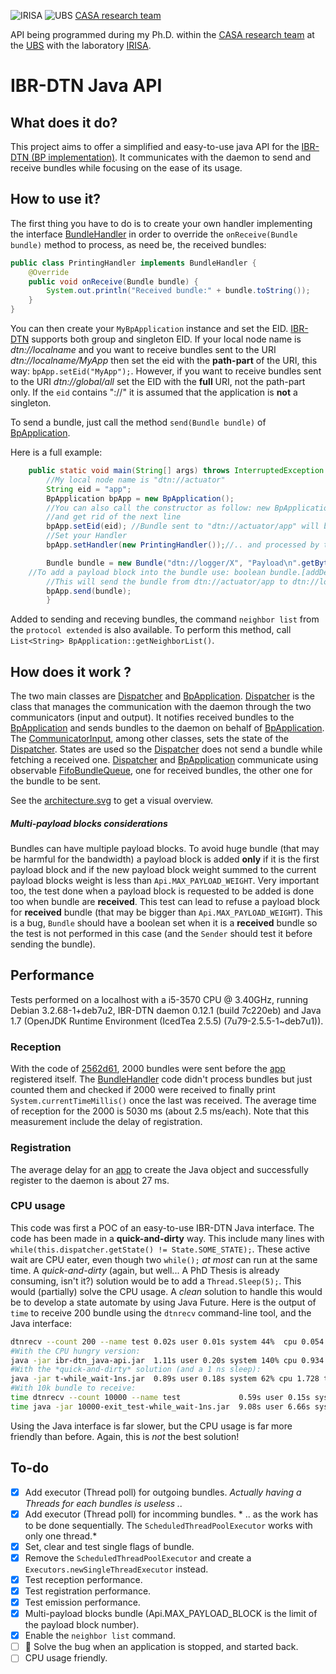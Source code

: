 ![IRISA](https://www.irisa.fr/sites/all/themes/irisa_theme/logo.png)
![UBS](http://www.univ-ubs.fr/images/logoUBS120x110px.jpg)
[CASA research team](http://www-casa.irisa.fr/)

API being programmed during my Ph.D. within the [CASA research team](http://www-casa.irisa.fr/) at the [UBS](http://www.univ-ubs.fr/) with the laboratory [IRISA](https://www.irisa.fr/).

IBR-DTN Java API
================

What does it do?
----------------
This project aims to offer a simplified and easy-to-use java API for the [IBR-DTN (BP implementation)](http://trac.ibr.cs.tu-bs.de/project-cm-2012-ibrdtn/). It communicates with the daemon to send and receive bundles while focusing on the ease of its usage.

How to use it?
--------------
The first thing you have to do is to create your own handler implementing the interface [BundleHandler](src/org/ibrdtnapi/BundleHandler.java) in order to override the `onReceive(Bundle bundle)` method to process, as need be, the received bundles:
```java
public class PrintingHandler implements BundleHandler {
	@Override
	public void onReceive(Bundle bundle) {
		System.out.println("Received bundle:" + bundle.toString());
	}
}
```
You can then create your `MyBpApplication` instance and set the EID. [IBR-DTN](http://trac.ibr.cs.tu-bs.de/project-cm-2012-ibrdtn/) supports both group and singleton EID. If your local node name is *dtn://localname* and you want to receive bundles sent to the URI *dtn://localname/MyApp* then set the eid with the **path-part** of the URI, this way: `bpApp.setEid("MyApp");`. However, if you want to receive bundles sent to the URI *dtn://global/all* set the EID with the **full** URI, not the path-part only. If the `eid` contains "://" it is assumed that the application is **not** a singleton.

To send a bundle, just call the method `send(Bundle bundle)` of [BpApplication](src/org/ibrdtnapi/BpApplication.java).

Here is a full example:
```java
    public static void main(String[] args) throws InterruptedException {
        //My local node name is "dtn://actuator"
        String eid = "app";
        BpApplication bpApp = new BpApplication();
        //You can also call the constructor as follow: new BpApplication(eid);
        //and get rid of the next line  
        bpApp.setEid(eid); //Bundle sent to "dtn://actuator/app" will be received..
        //Set your Handler
        bpApp.setHandler(new PrintingHandler());//.. and processed by this handler.

        Bundle bundle = new Bundle("dtn://logger/X", "Payload\n".getBytes());
	//To add a payload block into the bundle use: boolean bundle.[addDecoded(byte[] data)|addEncoded(String data)]
        //This will send the bundle from dtn://actuator/app to dtn://logger/X, with the payload "Payload\n".
        bpApp.send(bundle);
        }
```

Added to sending and receving bundles, the command `neighbor list` from the `protocol extended` is also available. To perform this method, call `List<String> BpApplication::getNeighborList()`.

How does it work ?
------------------
The two main classes are [Dispatcher](src/org/ibrdtnapi/dispatcher/Dispatcher.java) and [BpApplication](src/org/ibrdtnapi/BpApplication.java). [Dispatcher](src/org/ibrdtnapi/dispatcher/Dispatcher.java) is the class that manages the communication with the daemon through the two communicators (input and output). It notifies received bundles to the [BpApplication](src/org/ibrdtnapi/BpApplication.java) and sends bundles to the daemon on behalf of [BpApplication](src/org/ibrdtnapi/BpApplication.java). The [CommunicatorInput](src/org/ibrdtnapi/dispatcher/CommunicatorInput.java), among other classes, sets the state of the [Dispatcher](src/org/ibrdtnapi/dispatcher/Dispatcher.java). States are used so the [Dispatcher](src/org/ibrdtnapi/dispatcher/Dispatcher.java) does not send a bundle while fetching a received one.
[Dispatcher](src/org/ibrdtnapi/dispatcher/Dispatcher.java) and [BpApplication](src/org/ibrdtnapi/BpApplication.java) communicate using observable [FifoBundleQueue](src/org/ibrdtnapi/entities/FifoBundleQueue.java), one for received bundles, the other one for the bundle to be sent.

See the [architecture.svg](imgs/architecture.svg) to get a visual overview.

##### Multi-payload blocks considerations
Bundles can have multiple payload blocks. To avoid huge bundle (that may be harmful for the bandwidth) a payload block is added **only** if it is the first payload block and if the new payload block weight summed to the current payload blocks weight is less than `Api.MAX_PAYLOAD_WEIGHT`.
Very important too, the test done when a payload block is requested to be added is done too when bundle are **received**. This test can lead to refuse a payload block for **received** bundle (that may be bigger than `Api.MAX_PAYLOAD_WEIGHT`). This is a bug, `Bundle` should have a boolean set when it is a **received** bundle so the test is not performed in this case (and the `Sender` should test it before sending the bundle).

Performance
-----------
Tests performed on a localhost with a i5-3570 CPU @ 3.40GHz, running Debian 3.2.68-1+deb7u2, IBR-DTN daemon 0.12.1 (build 7c220eb) and Java 1.7 (OpenJDK Runtime Environment (IcedTea 2.5.5) (7u79-2.5.5-1~deb7u1)).
### Reception
With the code of [2562d61](https://github.com/auzias/ibrdtn-api/commit/2562d61bb35ae34c9f2d0cf1444ef93f69be1f20), 2000 bundles were sent before the  [app](src/org/ibrdtnapi/BpApplication.java) registered itself. The [BundleHandler](src/org/ibrdtnapi/BundleHandler.java) code didn't process bundles but just counted them and checked if 2000 were received to finally print `System.currentTimeMillis()` once the last was received.
The average time of reception for the 2000 is 5030 ms (about  2.5 ms/each).
Note that this measurement include the delay of registration.
### Registration
The average delay for an [app](src/org/ibrdtnapi/BpApplication.java) to create the Java object and successfully register to the daemon is about 27 ms.
### CPU usage
This code was first a POC of an easy-to-use IBR-DTN Java interface. The code has been made in a **quick-and-dirty** way. This include many lines with `while(this.dispatcher.getState() != State.SOME_STATE);`. These active wait are CPU eater, even though two `while();` _at most_ can run at the same time.
A *quick-and-dirty* (again, but well... A PhD Thesis is already consuming, isn't it?) solution would be to add a `Thread.Sleep(5);`. This would (partially) solve the CPU usage.
A *clean* solution to handle this would be to develop a state automate by using Java Future.
Here is the output of `time` to receive 200 bundle using the `dtnrecv` command-line tool, and the Java interface:
````bash
dtnrecv --count 200 --name test 0.02s user 0.01s system 44%  cpu 0.054 total
#With the CPU hungry version:
java -jar ibr-dtn_java-api.jar  1.11s user 0.20s system 140% cpu 0.934 total
#With the *quick-and-dirty* solution (and a 1 ns sleep):
java -jar t-while_wait-1ns.jar  0.89s user 0.18s system 62% cpu 1.728 total
#With 10k bundle to receive:
time dtnrecv --count 10000 --name test             0.59s user 0.15s system 24% cpu 3.097 total
time java -jar 10000-exit_test-while_wait-1ns.jar  9.08s user 6.66s system 23% cpu 1:07.43 total
````
Using the Java interface is far slower, but the CPU usage is far more friendly than before. Again, this is *not* the best solution!

To-do
-----
 - [x] Add executor (Thread poll) for outgoing bundles. *Actually having a Threads for each bundles is useless ..*
 - [x] Add executor (Thread poll) for incomming bundles. * .. as the work has to be done sequentially. The `ScheduledThreadPoolExecutor` works with only one thread.*
 - [x] Set, clear and test single flags of bundle.
 - [x] Remove the `ScheduledThreadPoolExecutor` and create a `Executors.newSingleThreadExecutor` instead.
 - [x] Test reception performance.
 - [x] Test registration performance.
 - [x] Test emission performance.
 - [x] Multi-payload blocks bundle (Api.MAX_PAYLOAD_BLOCK is the limit of the payload block number).
 - [x] Enable the `neighbor list` command.
 - [ ] :bug: Solve the bug when an application is stopped, and started back.
 - [ ] CPU usage friendly.
